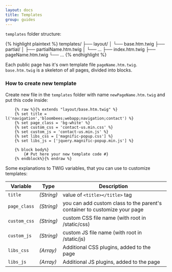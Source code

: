 ```yaml
---
layout: docs
title: Templates
group: guides
---
```


`templates` folder structure:

{% highlight plaintext %}
    templates/
    ├── layout/
    │   └── base.htm.twig
    ├── partial/
    │   ├── partialName.htm.twig
    │   └── ...
    ├── index.htm.twig
    ├── pageName.htm.twig
    └── ...
{% endhighlight %}

Each public page has it's own template file `pageName.htm.twig`. <br/>
`base.htm.twig` is a skeleton of all pages, divided into blocks.

### How to create new template

Create new file in the `templates` folder with name `newPageName.htm.twig` and put this code inside:
```
    {% raw %}{% extends "layout/base.htm.twig" %}
    {% set title = l('navigation','bloombees;webapp;navigation;contact') %}
    {% set page_class = 'bg-white' %}
    {% set custom_css = 'contact-us.min.css' %}
    {% set custom_js = 'contact-us.min.js' %}
    {% set libs_css = ['magnific-popup.css'] %}
    {% set libs_js = ['jquery.magnific-popup.min.js'] %}
    
    {% block body%}
        {# Put here your new template code #}
    {% endblock%}{% endraw %}
```

Some explanations to TWIG variables, that you can use to customize templates:
 
| Variable      | Type       | Description |
|---------------|------------|-------------|
| `title`       | *(String)* | value of `<title></title>` tag |
| `page_class`  | *(String)* | you can add custom class to the parent's container to customize your page |
| `custom_css`  | *(String)* | custom CSS file name (with root in /static/css) |
| `custom_js`   | *(String)* | custom JS file name (with root in /static/js) |
| `libs_css`    | *(Array)*  | Additional CSS plugins, added to the page |
| `libs_js`     | *(Array)*  | Additional JS plugins, added to the page |